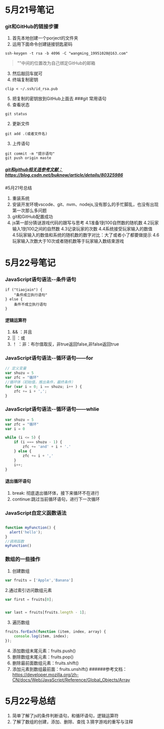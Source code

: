 # 5月21号笔记
### git和GitHub的链接步骤
1. 首先本地创建一个porject的文件夹
2. 运用下面命令创建链接钥匙密码
```git
ssh-keygen -t rsa -b 4096 -C "wangming_19951020@163.com"
```
>""中间的位置改为自己绑定GitHub的邮箱

3. 然后敲回车就可
4. 终端复制密钥
```git
clip < ~/.ssh/id_rsa.pub
```
5. 把复制的密钥放到GitHub上面去
###git 常用语句
1. 查看状态
```git
git status
```
2. 更新文件
```git
git add .(或者文件名)
```
3. 上传语句
```git
git commit -m "提示语句"
git push origin maste
```

##### [git和github相关连参考文献：](https://blog.csdn.net/buknow/article/details/80325986)<https://blog.csdn.net/buknow/article/details/80325986>
#5月21号总结
1. 重装系统
2. 安装开发环境vscode、git、nvm、nodejs,没有那么的手忙脚乱，也没有出现第一次那么多问题
3. git和GitHub配置成功
4. js第一部分猜谜游戏代码的跟写与思考
4.1准备1到100自然数的随机数
4.2玩家输入1到100之间的自然数
4.3记录玩家的次数
4.4系统接受玩家输入的数值
4.5玩家输入的数值和系统的随机数的数字对比：大了或者小了都要做提示
4.6玩家输入次数大于10次或者随机数等于玩家输入数结束游戏


# 5月22号笔记
### JavaScript语句语法--条件语句
```javsscript
if ("tiaojain") {
    "条件成立执行语句"
} else {
    条件不成立执行语句
}
```
#### 逻辑运算符
1. && ：并且
2. || ：或
3. ！ ：非：布尔值取反，非true返回false,非false返回true
### JavaScript语句语法--循环语句——for
```javascript
// 定义变量
var shuzu = 5
var zfc = "循环"
//循环体（初始值，推出条件，最终条件）
for (var i = 0; i == shuzu; i++ ) {
    zfc += i + ',';
}
```
### JavaScript语句语法--循环语句——whlie
```javascript
var shuzu = 5
var zfc = "循环"
var i = 0

while (i <= 5) {
    if (i === shuzu - 1) {
        zfc += 'and' + i + '.' 
    } else {
        zfc += i + ','
    }
    i++;
}
```
#### 退出循环语句
1. break: 彻底退出循环体，接下来循环不在进行
2. continue:跳过当前循环语句，进行下一次循环
### JavaScript自定义函数语法
```javascript

function myFunction() {
  alert('hello');
}
//调用函数
myFunction()
```
### 数组的一些操作
1. 创建数组
```javascript
var fruits = ['Apple','Banana']
```
2.通过索引访问数组元素
```javascript
var first = fruits[0];


var last = fruits[fruits.length - 1];
```
3. 遍历数组
```javascript
fruits.forEach(function (item, index, array) {
    console.log(item, index);
});
```
4. 添加数组末尾元素：fruits.push()
5. 删除数组末尾元素：fruits.pop()
6. 删除最前面数组元素：fruits.shift()
7. 添加元素到数组最前面：fruits.unshift()
######参考文档：<https://developer.mozilla.org/zh-CN/docs/Web/JavaScript/Reference/Global_Objects/Array>
# 5月22号总结
1. 简单了解了js的条件判断语句，和循环语句，逻辑运算符
2. 了解了数组的创建，添加、删除、查找
3.猜字游戏的重写与注释

